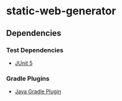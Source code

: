 # static-web-generator


## Dependencies

### Test Dependencies

- [JUnit 5](https://junit.org/junit5/)

### Gradle Plugins

- [Java Gradle Plugin](https://docs.gradle.org/current/userguide/java_plugin.html)